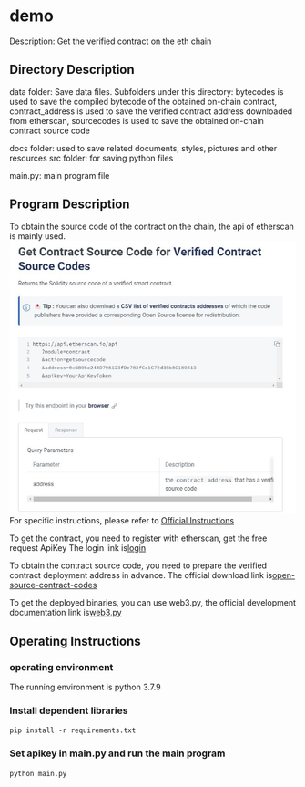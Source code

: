 # demo
Description: Get the verified contract on the eth chain

## Directory Description
data folder: Save data files. Subfolders under this directory: bytecodes is used to save the compiled bytecode of the obtained on-chain contract, contract_address is used to save the verified contract address downloaded from etherscan, sourcecodes is used to save the obtained on-chain contract source code

docs folder: used to save related documents, styles, pictures and other resources
src folder: for saving python files

main.py: main program file
## Program Description
To obtain the source code of the contract on the chain, the api of etherscan is mainly used.
![](./docs/imgs/etherscan_api_get_verified_contract.jpg)
For specific instructions, please refer to [Official Instructions](https://docs.etherscan.io/api-endpoints/contracts)

To get the contract, you need to register with etherscan, get the free request ApiKey
The login link is[login](https://etherscan.io/login)

To obtain the contract source code, you need to prepare the verified contract deployment address in advance. The official download link is[open-source-contract-codes](https://etherscan.io/exportData?type=open-source-contract-codes)

To get the deployed binaries, you can use web3.py, the official development documentation link is[web3.py](https://web3py.readthedocs.io/en/stable/web3.eth.html?highlight=eth_getCode#web3.eth.Eth.getCode)

## Operating Instructions

### operating environment
The running environment is python 3.7.9

### Install dependent libraries
```
pip install -r requirements.txt  
```

### Set apikey in main.py and run the main program
```
python main.py
```

